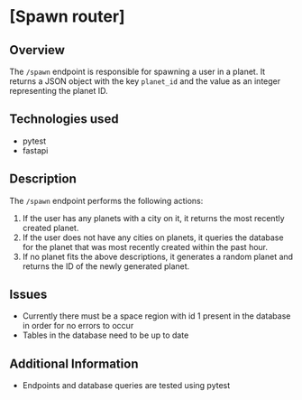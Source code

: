 
# [Spawn router]

## Overview
The `/spawn` endpoint is responsible for spawning a user in a planet. It returns a JSON object with the key `planet_id` and the value as an integer representing the planet ID.

## Technologies used
- pytest
- fastapi

## Description
The `/spawn` endpoint performs the following actions:

1. If the user has any planets with a city on it, it returns the most recently created planet.
2. If the user does not have any cities on planets, it queries the database for the planet that was most recently created within the past hour.
3. If no planet fits the above descriptions, it generates a random planet and returns the ID of the newly generated planet.

## Issues
- Currently there must be a space region with id 1 present in the database in order for no errors to occur
- Tables in the database need to be up to date

## Additional Information
- Endpoints and database queries are tested using pytest
